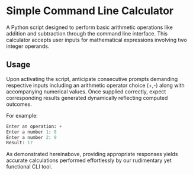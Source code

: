 # Simple Command Line Calculator

A Python script designed to perform basic arithmetic operations like addition and subtraction through the command line interface. This calculator accepts user inputs for mathematical expressions involving two integer operands.

## Usage

Upon activating the script, anticipate consecutive prompts demanding respective inputs including an arithmetic operator choice (+,-) along with accompanying numerical values. Once supplied correctly, expect corresponding results generated dynamically reflecting computed outcomes.

For example:
```python
Enter an operation: +
Enter a number 1: 8
Enter a number 2: 9
Result: 17
```
As demonstrated hereinabove, providing appropriate responses yields accurate calculations performed effortlessly by our rudimentary yet functional CLI tool.